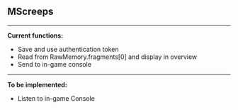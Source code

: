 ## MScreeps
---

**Current functions:**

 - Save and use authentication token
 - Read from RawMemory.fragments[0] and display in overview
 - Send to in-game console
---


**To be implemented:**
 - Listen to in-game Console

